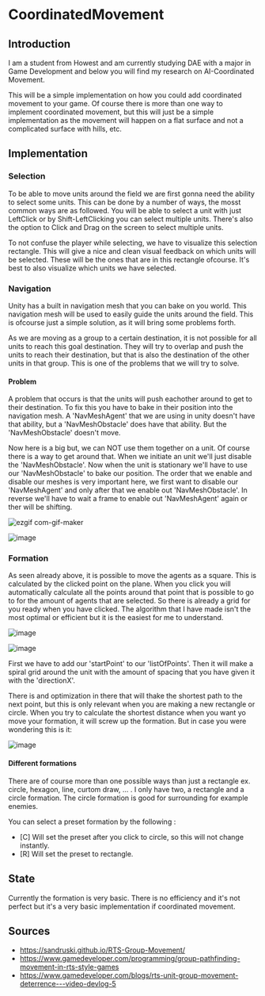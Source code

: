 # CoordinatedMovement

## Introduction

I am a student from Howest and am currently studying DAE with a major in Game Development and below you will find my research on AI-Coordinated Movement. 

This will be a simple implementation on how you could add coordinated movement to your game. Of course there is more than one way to implement coordinated movement, but this will just be a simple implementation as the movement will happen on a flat surface and not a complicated surface with hills, etc.

## Implementation

### Selection

To be able to move units around the field we are first gonna need the ability to select some units. This can be done by a number of ways, the mosst common ways are as followed. You will be able to select a unit with just LeftClick or by Shift-LeftClicking you can select multiple units. There's also the option to Click and Drag on the screen to select multiple units.

To not confuse the player while selecting, we have to visualize this selection rectangle. This will give a nice and clean visual feedback on which units will be selected. These will be the ones that are in this rectangle ofcourse. It's best to also visualize which units we have selected.

### Navigation

Unity has a built in navigation mesh that you can bake on you world. This navigation mesh will be used to easily guide the units around the field. This is ofcourse just a simple solution, as it will bring some problems forth.

As we are moving as a group to a certain destination, it is not possible for all units to reach this goal destination. They will try to overlap and push the units to reach their destination, but that is also the destination of the other units in that group. This is one of the problems that we will try to solve.

#### Problem

A problem that occurs is that the units will push eachother around to get to their destination. To fix this you have to bake in their position into the navigation mesh. A 'NavMeshAgent' that we are using in unity doesn't have that ability, but a 'NavMeshObstacle' does have that ability. But the 'NavMeshObstacle' doesn't move.

Now here is a big but, we can NOT use them together on a unit. Of course there is a way to get around that. When we initiate an unit we'll just disable the 'NavMeshObstacle'. Now when the unit is stationary we'll have to use our 'NavMeshObstacle' to bake our position. The order that we enable and disable our meshes is very important here, we first want to disable our 'NavMeshAgent' and only after that we enable out 'NavMeshObstacle'. In reverse we'll have to wait a frame to enable out 'NavMeshAgent' again or ther will be shifting.

![ezgif com-gif-maker](https://user-images.githubusercontent.com/113976115/213511720-6df2b7de-02d8-4226-b3ae-b33e7689c1b6.gif)

![image](https://user-images.githubusercontent.com/113976115/213511905-ae733bee-cc5f-41a6-b2d8-e92055f9a3dc.png)

### Formation

As seen already above, it is possible to move the agents as a square. This is calculated by the clicked point on the plane. When you click you will automatically calculate all the points around that point that is possible to go to for the amount of agents that are selected. So there is already a grid for you ready when you have clicked. The algorithm that I have made isn't the most optimal or efficient but it is the easiest for me to understand.

![image](https://user-images.githubusercontent.com/113976115/213533542-a2f8f12a-0ebf-4a48-82a4-819c74e44b07.png)

![image](https://user-images.githubusercontent.com/113976115/213535293-ebb73b79-caae-412e-8fde-d11ee0b43f60.png)

First we have to add our 'startPoint' to our 'listOfPoints'. Then it will make a spiral grid around the unit with the amount of spacing that you have given it with the 'directionX'.

There is and optimization in there that will thake the shortest path to the next point, but this is only relevant when you are making a new rectangle or circle. When you try to calculate the shortest distance when you want yo move your formation, it will screw up the formation. But in case you were wondering this is it:

![image](https://user-images.githubusercontent.com/113976115/213534319-322b146c-5358-42ae-839b-01a11750f90f.png)

#### Different formations

There are of course more than one possible ways than just a rectangle ex. circle, hexagon, line, curtom draw, ... . I only have two, a rectangle and a circle formation. The circle formation is good for surrounding for example enemies. 

You can select a preset formation by the following :
- [C] Will set the preset after you click to circle, so this will not change instantly.
- [R] Will set the preset to rectangle.

## State

Currently the formation is very basic. There is no efficiency and it's not perfect but it's a very basic implementation if coordinated movement.

## Sources

- https://sandruski.github.io/RTS-Group-Movement/
- https://www.gamedeveloper.com/programming/group-pathfinding-movement-in-rts-style-games
- https://www.gamedeveloper.com/blogs/rts-unit-group-movement-deterrence---video-devlog-5

